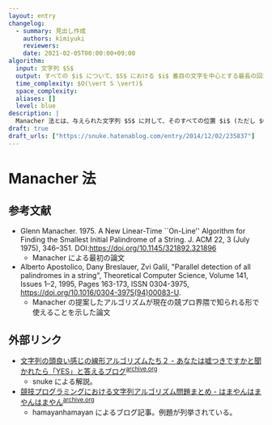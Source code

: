 ```yaml
---
layout: entry
changelog:
  - summary: 見出し作成
    authors: kimiyuki
    reviewers:
    date: 2021-02-05T00:00:00+09:00
algorithm:
  input: 文字列 $S$
  output: すべての $i$ について、$S$ における $i$ 番目の文字を中心とする最長の回文の半径
  time_complexity: $O(\vert S \vert)$
  space_complexity:
  aliases: []
  level: blue
description: |
  Manacher 法とは、与えられた文字列 $S$ に対して、そのすべての位置 $i$ (ただし $0 \le i \lt \vert S \vert$) について「$S$ における $i$ 番目の文字を中心とする最長の回文の半径」をまとめて $O(\vert S \vert)$ で求めるアルゴリズムのひとつ。そのままでは奇数長の回文についてのみしか求まらない。偶数長の回文についても求めたいときは、$S$ の各文字の間にダミーの文字列を計 $\vert S \vert - 1$ 個挿入してできる文字列 $S'$ に対してもう一度 Manacher 法をすることになる。
draft: true
draft_urls: ["https://snuke.hatenablog.com/entry/2014/12/02/235837"]
---
```


# Manacher 法

## 参考文献

-   Glenn Manacher. 1975. A New Linear-Time ``On-Line'' Algorithm for Finding the Smallest Initial Palindrome of a String. J. ACM 22, 3 (July 1975), 346–351. DOI:<https://doi.org/10.1145/321892.321896>
    -   Manacher による最初の論文
-   Alberto Apostolico, Dany Breslauer, Zvi Galil, "Parallel detection of all palindromes in a string", Theoretical Computer Science, Volume 141, Issues 1–2, 1995, Pages 163-173, ISSN 0304-3975, <https://doi.org/10.1016/0304-3975(94)00083-U>.
    -   Manacher の提案したアルゴリズムが現在の競プロ界隈で知られる形で使えることを示した論文

## 外部リンク

-   [文字列の頭良い感じの線形アルゴリズムたち２ - あなたは嘘つきですかと聞かれたら「YES」と答えるブログ](https://snuke.hatenablog.com/entry/2014/12/02/235837)<sup>[archive.org](https://web.archive.org/web/20210402120040/https://snuke.hatenablog.com/entry/2014/12/02/235837)</sup>
    -   snuke による解説。
-   [競技プログラミングにおける文字列アルゴリズム問題まとめ - はまやんはまやんはまやん](https://blog.hamayanhamayan.com/entry/2017/03/25/005452)<sup>[archive.org](https://web.archive.org/web/20210402112827/https://blog.hamayanhamayan.com/entry/2017/03/25/005452)</sup>
    -   hamayanhamayan によるブログ記事。例題が列挙されている。
